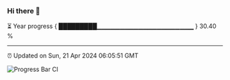 ### Hi there 👋

⏳ Year progress { █████████▁▁▁▁▁▁▁▁▁▁▁▁▁▁▁▁▁▁▁▁▁ } 30.40 %

---

⏰ Updated on Sun, 21 Apr 2024 06:05:51 GMT

![Progress Bar CI](https://github.com/liununu/liununu/workflows/Progress%20Bar%20CI/badge.svg)
